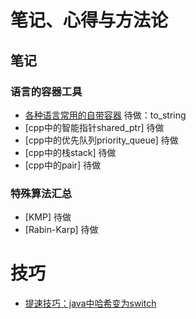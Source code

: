# 笔记、心得与方法论
## 笔记
### 语言的容器工具
- [各种语言常用的自带容器](./lang_data.md) 待做：to_string
- [cpp中的智能指针shared_ptr] 待做
- [cpp中的优先队列priority_queue] 待做
- [cpp中的栈stack] 待做
- [cpp中的pair] 待做

### 特殊算法汇总
- [KMP] 待做
- [Rabin-Karp] 待做

# 技巧
- [提速技巧：java中哈希变为switch](./switch_java_speed.md)